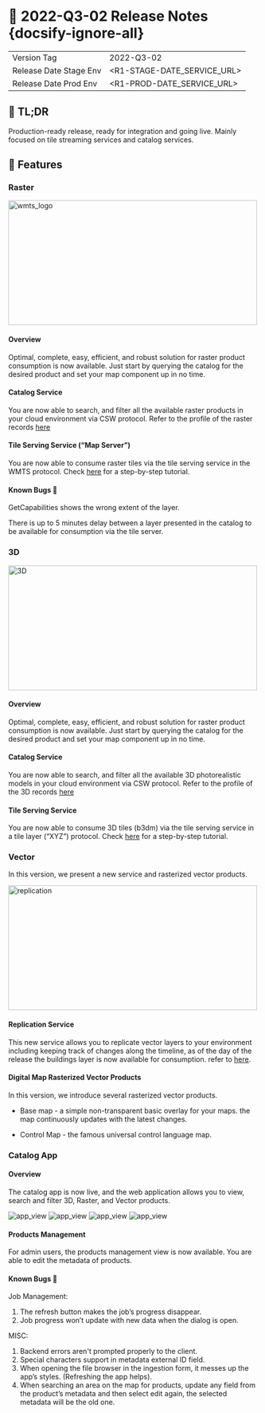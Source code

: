 # 🎉 2022-Q3-02 Release Notes {docsify-ignore-all}

|             	|  	|
|------------------------	|------------	|
| Version Tag 	|      2022-Q3-02      	|
| Release Date Stage Env 	|      <R1-STAGE-DATE_SERVICE_URL>      	|
| Release Date Prod Env  	|      <R1-PROD-DATE_SERVICE_URL>      	|

## 📄 TL;DR
Production-ready release, ready for integration and going live. Mainly focused on tile streaming services and catalog services.

## 🚀 Features

### Raster
<img src="/assets/images/release-notes/2022-Q3-02/wmts_logo.png" alt="wmts_logo" width="500" height="250">

#### Overview

Optimal, complete, easy, efficient, and robust solution for raster product consumption is now available. Just start by querying the catalog for the desired product and set your map component up in no time.

#### Catalog Service

You are now able to search, and filter all the available raster products in your cloud environment via CSW protocol. Refer to the profile of the raster records [here](/catalog-information/v1_0/raster_profile)

#### Tile Serving Service (“Map Server”)

You are now able to consume raster tiles via the tile serving service in the WMTS protocol. Check [here](/getting-started/raster/raster_step-by-step) for a step-by-step tutorial.

#### Known Bugs 🐞

GetCapabilities shows the wrong extent of the layer.

There is up to 5 minutes delay between a layer presented in the catalog to be available for consumption via the tile server.

### 3D

<img src="/assets/images/release-notes/2022-Q3-02/3d_city_model.png" alt="3D" width="500" height="250">

#### Overview

Optimal, complete, easy, efficient, and robust solution for raster product consumption is now available. Just start by querying the catalog for the desired product and set your map component up in no time.

#### Catalog Service

You are now able to search, and filter all the available 3D photorealistic models in your cloud environment via CSW protocol. Refer to the profile of the 3D records [here](/catalog-information/v2_0/3d_profile)


#### Tile Serving Service

You are now able to consume 3D tiles (b3dm) via the tile serving service in a tile layer (“XYZ”) protocol. Check [here](/getting-started/3d/3d_step-by-step) for a step-by-step tutorial.



### Vector

In this version, we present a new service and rasterized vector products.

<img src="/assets/images/release-notes/2022-Q3-02/replication.png" alt="replication" width="500" height="250">

#### Replication Service

This new service allows you to replicate vector layers to your environment including keeping track of changes along the timeline, as of the day of the release the buildings layer is now available for consumption. refer to [here](/getting-started/vector/services/replication_service.md).

#### Digital Map Rasterized Vector Products

In this version, we introduce several rasterized vector products.

* Base map - a simple non-transparent basic overlay for your maps. the map continuously updates with the latest changes.

* Control Map - the famous universal control language map.



### Catalog App

#### Overview
The catalog app is now live, and the web application allows you to view, search and filter 3D, Raster, and Vector products.

<img src="/assets/images/release-notes/2022-Q3-02/app_view.png" alt="app_view">
<img src="/assets/images/release-notes/2022-Q3-02/app_view2.png" alt="app_view">
<img src="/assets/images/release-notes/2022-Q3-02/app_view3.png" alt="app_view">
<img src="/assets/images/release-notes/2022-Q3-02/app_view4.png" alt="app_view">


#### Products Management

For admin users, the products management view is now available. You are able to edit the metadata of products.

#### Known Bugs 🐞

Job Management:
1. The refresh button makes the job’s progress disappear.
2. Job progress won’t update with new data when the dialog is open.

MISC:
1. Backend errors aren't prompted properly to the client.
2. Special characters support in metadata external ID field.
3. When opening the file browser in the ingestion form, it messes up the app’s styles. (Refreshing the app helps).
4. When searching an area on the map for products, update any field from the product’s metadata and then select edit again, the selected metadata will be the old one.
